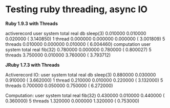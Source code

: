 Testing ruby threading, async IO
==============

__Ruby 1.9.3 with Threads__

activerecord
              user     system      total        real
db sleep(3)   0.010000   0.010000   0.020000 (  3.140850)
1 thread      0.000000   0.000000   0.000000 (  3.001809)
5 threads     0.010000   0.000000   0.010000 (  6.004460)
computation
              user     system      total        real
fib(32)       0.780000   0.000000   0.780000 (  0.800027)
5 threads     3.750000   0.010000   3.760000 (  3.793712)

__JRuby 1.7.3 with Threads__

Activerecord IO:
              user     system      total        real
db sleep(3)   0.880000   0.030000   0.910000 (  3.662000)
1 thread      0.210000   0.010000   0.220000 (  3.132000)
5 threads     0.700000   0.050000   0.750000 (  6.272000)

Computation:
              user     system      total        real
fib(32)       0.430000   0.010000   0.440000 (  0.360000)
5 threads     1.320000   0.000000   1.320000 (  0.753000)
